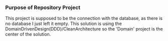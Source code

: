 ### Purpose of Repository Project

This project is supposed to be the connection with the database, as there is no database I just left it empty. This solution is using the DomainDrivenDesign(DDD)/CleanArchitecture so the 'Domain' project is the center of the solution.